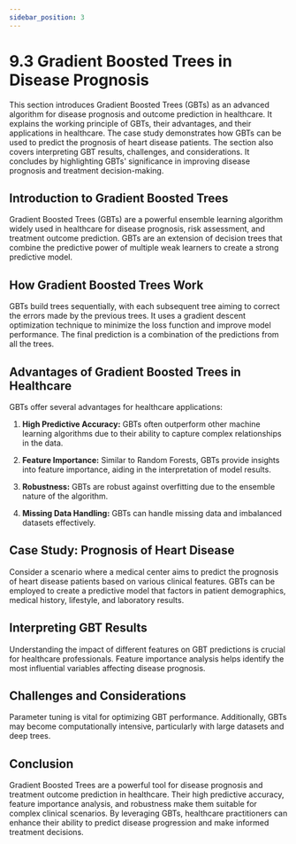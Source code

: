 ```yaml
---
sidebar_position: 3
---
```


# 9.3 Gradient Boosted Trees in Disease Prognosis

This section introduces Gradient Boosted Trees (GBTs) as an advanced algorithm for disease prognosis and outcome prediction in healthcare. It explains the working principle of GBTs, their advantages, and their applications in healthcare. The case study demonstrates how GBTs can be used to predict the prognosis of heart disease patients. The section also covers interpreting GBT results, challenges, and considerations. It concludes by highlighting GBTs' significance in improving disease prognosis and treatment decision-making.

## Introduction to Gradient Boosted Trees

Gradient Boosted Trees (GBTs) are a powerful ensemble learning algorithm widely used in healthcare for disease prognosis, risk assessment, and treatment outcome prediction. GBTs are an extension of decision trees that combine the predictive power of multiple weak learners to create a strong predictive model.

## How Gradient Boosted Trees Work

GBTs build trees sequentially, with each subsequent tree aiming to correct the errors made by the previous trees. It uses a gradient descent optimization technique to minimize the loss function and improve model performance. The final prediction is a combination of the predictions from all the trees.

## Advantages of Gradient Boosted Trees in Healthcare

GBTs offer several advantages for healthcare applications:

1. **High Predictive Accuracy:** GBTs often outperform other machine learning algorithms due to their ability to capture complex relationships in the data.

2. **Feature Importance:** Similar to Random Forests, GBTs provide insights into feature importance, aiding in the interpretation of model results.

3. **Robustness:** GBTs are robust against overfitting due to the ensemble nature of the algorithm.

4. **Missing Data Handling:** GBTs can handle missing data and imbalanced datasets effectively.

## Case Study: Prognosis of Heart Disease

Consider a scenario where a medical center aims to predict the prognosis of heart disease patients based on various clinical features. GBTs can be employed to create a predictive model that factors in patient demographics, medical history, lifestyle, and laboratory results.

## Interpreting GBT Results

Understanding the impact of different features on GBT predictions is crucial for healthcare professionals. Feature importance analysis helps identify the most influential variables affecting disease prognosis.

## Challenges and Considerations

Parameter tuning is vital for optimizing GBT performance. Additionally, GBTs may become computationally intensive, particularly with large datasets and deep trees.

## Conclusion

Gradient Boosted Trees are a powerful tool for disease prognosis and treatment outcome prediction in healthcare. Their high predictive accuracy, feature importance analysis, and robustness make them suitable for complex clinical scenarios. By leveraging GBTs, healthcare practitioners can enhance their ability to predict disease progression and make informed treatment decisions.

